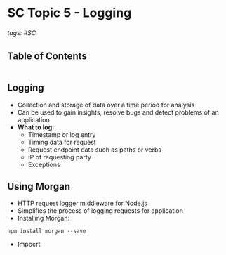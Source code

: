 # SC Topic 5 - Logging

###### tags: #SC 

## Table of Contents
```toc
```

## Logging
- Collection and storage of data over a time period for analysis
- Can be used to gain insights, resolve bugs and detect problems of an application
- **What to log:**
	- Timestamp or log entry
	- Timing data for request
	- Request endpoint data such as paths or verbs
	- IP of requesting party
	- Exceptions

## Using Morgan
- HTTP request logger middleware for Node.js
- Simplifies the process of logging requests for application
- Installing Morgan:
```
npm install morgan --save
```
- Impoert